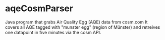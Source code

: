 aqeCosmParser
===============

Java program that grabs Air Quality Egg (AQE) data from cosm.com
It covers all AQE tagged with "munster egg" (region of Münster) and retreives one datapoint in five minutes via the cosm API.
